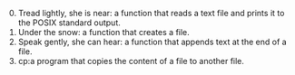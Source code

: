 0. Tread lightly, she is near: a function that reads a text file and prints it to the POSIX standard output.
1. Under the snow: a function that creates a file.
2. Speak gently, she can hear: a function that appends text at the end of a file.
3. cp:a program that copies the content of a file to another file.
